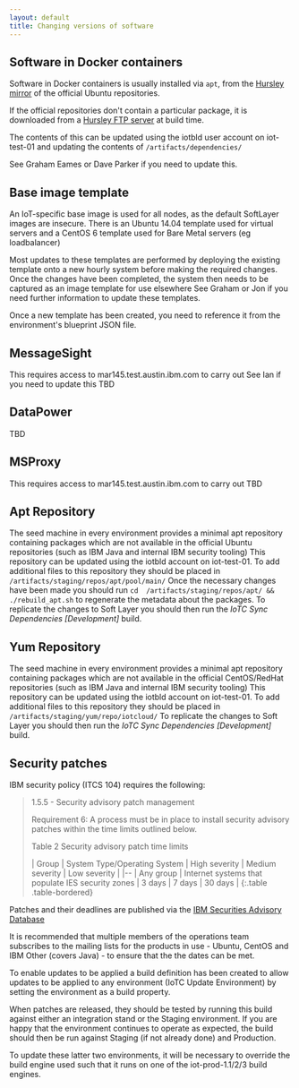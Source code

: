 ```yaml
---
layout: default
title: Changing versions of software
---
```

## Software in Docker containers
Software in Docker containers is usually installed via `apt`, from the [Hursley mirror](http://ubuntu.hursley.ibm.com/ubuntu/) of the official Ubuntu repositories.

If the official repositories don't contain a particular package, it is downloaded from a [Hursley FTP server](http://iot-test-01.hursley.ibm.com/dependencies/) at build time.

The contents of this can be updated using the iotbld user account on iot-test-01 and updating the contents of `/artifacts/dependencies/` 

See Graham Eames or Dave Parker if you need to update this.

## Base image template
An IoT-specific base image is used for all nodes, as the default SoftLayer images are insecure.
There is an Ubuntu 14.04 template used for virtual servers and a CentOS 6 template used for Bare Metal servers (eg loadbalancer)

Most updates to these templates are performed by deploying the existing template onto a new hourly system before making the required changes.
Once the changes have been completed, the system then needs to be captured as an image template for use elsewhere
See Graham or Jon if you need further information to update these templates.

Once a new template has been created, you need to reference it from the environment's blueprint JSON file.

## MessageSight
This requires access to mar145.test.austin.ibm.com to carry out
See Ian if you need to update this
TBD

## DataPower
TBD

## MSProxy
This requires access to mar145.test.austin.ibm.com to carry out
TBD

## Apt Repository
The seed machine in every environment provides a minimal apt repository containing packages which are not available in the official Ubuntu repositories
(such as IBM Java and internal IBM security tooling)
This repository can be updated using the iotbld account on iot-test-01.
To add additional files to this repository they should be placed in `/artifacts/staging/repos/apt/pool/main/`
Once the necessary changes have been made you should run `cd  /artifacts/staging/repos/apt/ && ./rebuild_apt.sh` to regenerate the metadata about the packages.
To replicate the changes to Soft Layer you should then run the *IoTC Sync Dependencies [Development]* build.

## Yum Repository
The seed machine in every environment provides a minimal apt repository containing packages which are not available in the official CentOS/RedHat repositories
(such as IBM Java and internal IBM security tooling)
This repository can be updated using the iotbld account on iot-test-01.
To add additional files to this repository they should be placed in `/artifacts/staging/yum/repo/iotcloud/`
To replicate the changes to Soft Layer you should then run the *IoTC Sync Dependencies [Development]* build.

## Security patches
IBM security policy (ITCS 104) requires the following:

> 1.5.5 - Security advisory patch management
>
> Requirement 6: A process must be in place to install security advisory patches within the time limits outlined below.
>
> Table 2 Security advisory patch time limits
>
> | Group | System Type/Operating System | High severity | Medium severity | Low severity |
> |--
> | Any group | Internet systems that populate IES security zones | 3 days | 7 days | 30 days |
> {:.table .table-bordered}

Patches and their deadlines are published via the [IBM Securities Advisory Database](https://advisories.secintel.ibm.com/adv_database.php)

It is recommended that multiple members of the operations team subscribes to the mailing lists for the products in use - Ubuntu, CentOS and IBM Other (covers Java) - to ensure that the the dates can be met.

To enable updates to be applied a build definition has been created to allow updates to be applied to any environment (IoTC Update Environment) by setting the environment as a build property.

When patches are released, they should be tested by running this build against either an integration stand or the Staging environment. If you are happy that the environment continues to operate as expected, the build should then be run against Staging (if not already done) and Production.

To update these latter two environments, it will be necessary to override the build engine used such that it runs on one of the iot-prod-1.1/2/3 build engines.